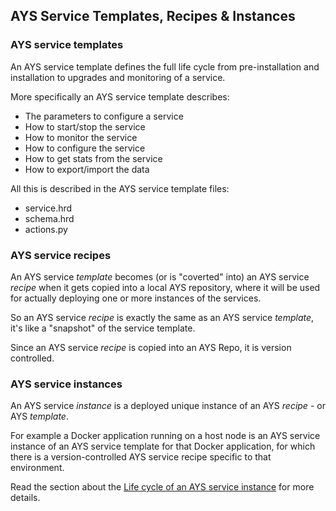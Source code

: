 ## AYS Service Templates, Recipes & Instances


### AYS service templates

An AYS service template defines the full life cycle from pre-installation and installation to upgrades and monitoring of a service.

More specifically an AYS service template describes:

  - The parameters to configure a service
  - How to start/stop the service
  - How to monitor the service
  - How to configure the service
  - How to get stats from the service
  - How to export/import the data

All this is described in the AYS service template files:

  - service.hrd
  - schema.hrd
  - actions.py


### AYS service recipes

An AYS service *template* becomes (or is "coverted" into) an AYS service *recipe* when it gets copied into a local AYS repository, where it will be used for actually deploying one or more instances of the services.

So an AYS service *recipe* is exactly the same as an AYS service *template*, it's like a "snapshot" of the service template.

Since an AYS service *recipe* is copied into an AYS Repo, it is version controlled.


### AYS service instances

An AYS service *instance* is a deployed unique instance of an AYS *recipe* - or AYS *template*.

For example a Docker application running on a host node is an AYS service instance of an AYS service template for that Docker application, for which there is a version-controlled AYS service recipe specific to that environment.


Read the section about the [Life cycle of an AYS service instance](AtYourServiceLifecycle.html) for more details.
